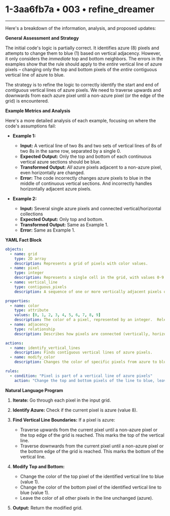 # 1-3aa6fb7a • 003 • refine_dreamer

---
Here's a breakdown of the information, analysis, and proposed updates:

**General Assessment and Strategy**

The initial code's logic is partially correct. It identifies azure (8) pixels and attempts to change them to blue (1) based on vertical adjacency. However, it only considers the *immediate* top and bottom neighbors. The errors in the examples show that the rule should apply to the *entire* vertical line of azure pixels – changing only the top and bottom pixels of the *entire* contiguous vertical line of azure to blue.

The strategy is to refine the logic to correctly identify the start and end of *contiguous* vertical lines of azure pixels. We need to traverse upwards and downwards from each azure pixel until a non-azure pixel (or the edge of the grid) is encountered.

**Example Metrics and Analysis**

Here's a more detailed analysis of each example, focusing on where the code's assumptions fail:

*   **Example 1:**

    *   **Input:** A vertical line of two 8s and two sets of vertical lines of 8s of two 8s in the same row, separated by a single 0.
    *   **Expected Output:** Only the top and bottom of each continuous vertical azure sections should be blue.
    *   **Transformed Output:** *All* azure pixels adjacent to a non-azure pixel, even horizontally are changed.
    *   **Error:** The code incorrectly changes azure pixels to blue in the middle of continuous vertical sections. And incorrectly handles horizontally adjacent azure pixels.

*   **Example 2:**

    *   **Input:** Several single azure pixels and connected vertical/horizontal collections
    *   **Expected Output:** Only top and bottom.
    *   **Transformed Output:** Same as Example 1.
    *   **Error:** Same as Example 1.

**YAML Fact Block**

```yaml
objects:
  - name: grid
    type: 2D array
    description: Represents a grid of pixels with color values.
  - name: pixel
    type: integer
    description: Represents a single cell in the grid, with values 0-9 corresponding to colors.
  - name: vertical_line
    type: contiguous_pixels
    description: A sequence of one or more vertically adjacent pixels of the same color.

properties:
  - name: color
    type: attribute
    values: [0, 1, 2, 3, 4, 5, 6, 7, 8, 9]
    description: The color of a pixel, represented by an integer.  Relevant colors are azure (8) and blue (1).
  - name: adjacency
    type: relationship
    description: Describes how pixels are connected (vertically, horizontally, or diagonally).

actions:
  - name: identify_vertical_lines
    description: Finds contiguous vertical lines of azure pixels.
  - name: modify_color
    description: Changes the color of specific pixels from azure to blue.

rules:
  - condition: "Pixel is part of a vertical line of azure pixels"
    action: "Change the top and bottom pixels of the line to blue, leaving the middle pixels azure."
```

**Natural Language Program**

1.  **Iterate:** Go through each pixel in the input grid.

2.  **Identify Azure:** Check if the current pixel is azure (value 8).

3.  **Find Vertical Line Boundaries:** If a pixel is azure:
    *   Traverse upwards from the current pixel until a non-azure pixel or the top edge of the grid is reached. This marks the top of the vertical line.
    *   Traverse downwards from the current pixel until a non-azure pixel or the bottom edge of the grid is reached. This marks the bottom of the vertical line.

4.  **Modify Top and Bottom:**
    *   Change the color of the top pixel of the identified vertical line to blue (value 1).
    *   Change the color of the bottom pixel of the identified vertical line to blue (value 1).
    *   Leave the color of all other pixels in the line unchanged (azure).

5.  **Output:** Return the modified grid.

